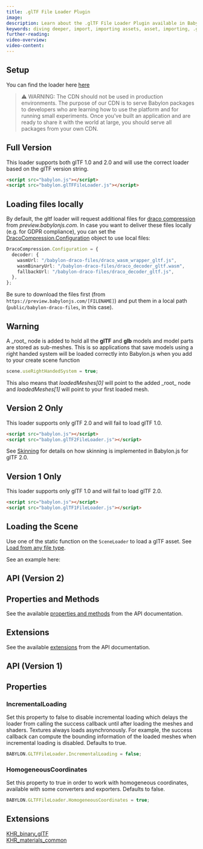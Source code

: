 ```yaml
---
title: .glTF File Loader Plugin
image:
description: Learn about the .glTF File Loader Plugin available in Babylon.js.
keywords: diving deeper, import, importing assets, asset, importing, .glTF, gltf
further-reading:
video-overview:
video-content:
---
```


## Setup

You can find the loader here [here](https://cdn.babylonjs.com/loaders/babylon.glTFFileLoader.js)

> ⚠️ WARNING: The CDN should not be used in production environments. The purpose of our CDN is to serve Babylon packages to developers who are learning how to use the platform and for running small experiments. Once you've built an application and are ready to share it with the world at large, you should serve all packages from your own CDN.

## Full Version

This loader supports both glTF 1.0 and 2.0 and will use the correct loader based on the glTF version string.

```html
<script src="babylon.js"></script>
<script src="babylon.glTFFileLoader.js"></script>
```

## Loading files locally

By default, the gltf loader will request additional files for [draco compression](https://google.github.io/draco/) from *preview.babylonjs.com*. In case you want to deliver these files locally (e.g. for GDPR compliance), you can set the [DracoCompression.Configuration](https://doc.babylonjs.com/typedoc/classes/BABYLON.DracoCompression) object to use local files:

```typescript
DracoCompression.Configuration = {
  decoder: {
    wasmUrl: "/babylon-draco-files/draco_wasm_wrapper_gltf.js",
    wasmBinaryUrl: "/babylon-draco-files/draco_decoder_gltf.wasm",
    fallbackUrl: "/babylon-draco-files/draco_decoder_gltf.js",
  },
};
```

Be sure to download the files first (from `https://preview.babylonjs.com/[FILENAME]`) and put them in a local path (`public/babylon-draco-files`, in this case).

## Warning

A \_root\_ node is added to hold all the **glTF** and **glb** models and model parts are stored as sub-meshes. This is so applications that save models using a right handed system will be loaded correctly into Babylon.js when you add to your create scene function

```javascript
scene.useRightHandedSystem = true;
```

This also means that _loadedMeshes[0]_ will point to the added \_root\_ node and _loadedMeshes[1]_ will point to your first loaded mesh.

## Version 2 Only

This loader supports only glTF 2.0 and will fail to load glTF 1.0.

```html
<script src="babylon.js"></script>
<script src="babylon.glTF2FileLoader.js"></script>
```

See [Skinning](/features/featuresDeepDive/importers/glTF/glTFSkinning) for details on how skinning is implemented in Babylon.js for glTF 2.0.

## Version 1 Only

This loader supports only glTF 1.0 and will fail to load glTF 2.0.

```html
<script src="babylon.js"></script>
<script src="babylon.glTF1FileLoader.js"></script>
```

## Loading the Scene

Use one of the static function on the `SceneLoader` to load a glTF asset.
See [Load from any file type](/features/featuresDeepDive/importers/loadingFileTypes).

See an example here: <Playground id="#WGZLGJ" title="Load a glTF Asset" description="Simple example showing how load a .glTF asset into your scene." image="/img/playgroundsAndNMEs/divingDeeperglTF1.jpg" isMain={true} category="Import"/>

## API (Version 2)

## Properties and Methods

See the available [properties and methods](/typedoc/classes/babylon.gltffileloader) from the API documentation.

## Extensions

See the available [extensions](/typedoc/modules/babylon.gltf2.loader.extensions) from the API documentation.

## API (Version 1)

## Properties

### IncrementalLoading

Set this property to false to disable incremental loading which delays the loader from calling the success callback until after loading the meshes and shaders. Textures always loads asynchronously. For example, the success callback can compute the bounding information of the loaded meshes when incremental loading is disabled. Defaults to true.

```javascript
BABYLON.GLTFFileLoader.IncrementalLoading = false;
```

### HomogeneousCoordinates

Set this property to true in order to work with homogeneous coordinates, available with some converters and exporters. Defaults to false.

```javascript
BABYLON.GLTFFileLoader.HomogeneousCoordinates = true;
```

## Extensions

[KHR_binary_glTF](https://github.com/KhronosGroup/glTF/tree/master/extensions/1.0/Khronos/KHR_binary_glTF)  
[KHR_materials_common](https://github.com/KhronosGroup/glTF/tree/master/extensions/1.0/Khronos/KHR_materials_common)
